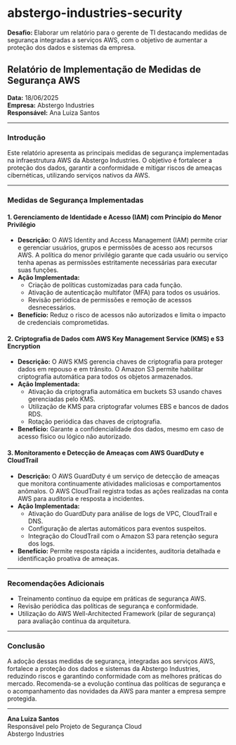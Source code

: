 # abstergo-industries-security

**Desafio:** Elaborar um relatório para o gerente de TI destacando medidas de segurança integradas a serviços AWS, com o objetivo de aumentar a proteção dos dados e sistemas da empresa.

## Relatório de Implementação de Medidas de Segurança AWS

**Data:** 18/06/2025  
**Empresa:** Abstergo Industries  
**Responsável:** Ana Luiza Santos

---

### Introdução

Este relatório apresenta as principais medidas de segurança implementadas na infraestrutura AWS da Abstergo Industries. O objetivo é fortalecer a proteção dos dados, garantir a conformidade e mitigar riscos de ameaças cibernéticas, utilizando serviços nativos da AWS.

---

### Medidas de Segurança Implementadas

#### 1. Gerenciamento de Identidade e Acesso (IAM) com Princípio do Menor Privilégio

- **Descrição:** O AWS Identity and Access Management (IAM) permite criar e gerenciar usuários, grupos e permissões de acesso aos recursos AWS. A política do menor privilégio garante que cada usuário ou serviço tenha apenas as permissões estritamente necessárias para executar suas funções.
- **Ação Implementada:**
  - Criação de políticas customizadas para cada função.
  - Ativação de autenticação multifator (MFA) para todos os usuários.
  - Revisão periódica de permissões e remoção de acessos desnecessários.
- **Benefício:** Reduz o risco de acessos não autorizados e limita o impacto de credenciais comprometidas.

#### 2. Criptografia de Dados com AWS Key Management Service (KMS) e S3 Encryption

- **Descrição:** O AWS KMS gerencia chaves de criptografia para proteger dados em repouso e em trânsito. O Amazon S3 permite habilitar criptografia automática para todos os objetos armazenados.
- **Ação Implementada:**
  - Ativação da criptografia automática em buckets S3 usando chaves gerenciadas pelo KMS.
  - Utilização de KMS para criptografar volumes EBS e bancos de dados RDS.
  - Rotação periódica das chaves de criptografia.
- **Benefício:** Garante a confidencialidade dos dados, mesmo em caso de acesso físico ou lógico não autorizado.

#### 3. Monitoramento e Detecção de Ameaças com AWS GuardDuty e CloudTrail

- **Descrição:** O AWS GuardDuty é um serviço de detecção de ameaças que monitora continuamente atividades maliciosas e comportamentos anômalos. O AWS CloudTrail registra todas as ações realizadas na conta AWS para auditoria e resposta a incidentes.
- **Ação Implementada:**
  - Ativação do GuardDuty para análise de logs de VPC, CloudTrail e DNS.
  - Configuração de alertas automáticos para eventos suspeitos.
  - Integração do CloudTrail com o Amazon S3 para retenção segura dos logs.
- **Benefício:** Permite resposta rápida a incidentes, auditoria detalhada e identificação proativa de ameaças.

---

### Recomendações Adicionais

- Treinamento contínuo da equipe em práticas de segurança AWS.
- Revisão periódica das políticas de segurança e conformidade.
- Utilização do AWS Well-Architected Framework (pilar de segurança) para avaliação contínua da arquitetura.

---

### Conclusão

A adoção dessas medidas de segurança, integradas aos serviços AWS, fortalece a proteção dos dados e sistemas da Abstergo Industries, reduzindo riscos e garantindo conformidade com as melhores práticas do mercado. Recomenda-se a evolução contínua das políticas de segurança e o acompanhamento das novidades da AWS para manter a empresa sempre protegida.

---

**Ana Luiza Santos**  
Responsável pelo Projeto de Segurança Cloud  
Abstergo Industries
